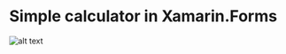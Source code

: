 # Simple calculator in Xamarin.Forms

![alt text](https://github.com/MainDuelo/Simple-calculator-in-Xamarin.Forms/blob/master/imageCalculator.PNG)
